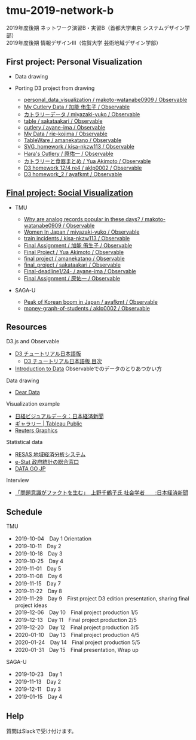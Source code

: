 # tmu-2019-network-b

2019年度後期 ネットワーク演習B・実習B（首都大学東京 システムデザイン学部）  
2019年度後期 情報デザインIII（佐賀大学 芸術地域デザイン学部）

## First project: Personal Visualization

- Data drawing

- Porting D3 project from drawing

  - [personal_data_visualization / makoto-watanabe0909 / Observable](https://observablehq.com/@makoto-watanabe0909/personal_data_visualization)
  - [My Cutlery Data / 加能 侑生子 / Observable](https://observablehq.com/@yukokano/untitled)
  - [カトラリーデータ / miyazaki-yuko / Observable](https://observablehq.com/@miyazaki-yuko/untitled)
  - [table / sakataakari / Observable](https://observablehq.com/@sakataakari/sample)
  - [cutlery / ayane-ima / Observable](https://observablehq.com/@ayane-ima/cutlery)
  - [My Data / rie-kojima / Observable](https://observablehq.com/@rie-kojima/my-data)
  - [TableWare / amanekatano / Observable](https://observablehq.com/@amanekatano/tableware)
  - [SVG_homework / kisa-nkzw113 / Observable](https://observablehq.com/@kisa-nkzw113/svg_homework)
  - [Hara's Cutlery / 原佑一 / Observable](https://observablehq.com/@yu1hara777/haras-cutlery)
  - [カトラリーと食器まとめ / Yua Akimoto / Observable](https://observablehq.com/@ykumanekoy/untitled)
  - [D3 homework 12/4 re4 / aklp0002 / Observable](https://observablehq.com/@aklp0002/d3-homework-12-4-re4)
  - [D3 homework_2 / ayafkmt / Observable](https://observablehq.com/@ayafkmt/d3-homework_2)

## [Final project: Social Visualization](https://github.com/sugimototatsuo/tmu-2019-network-b/blob/master/Final-project.md)

- TMU
  - [Why are analog records popular in these days? / makoto-watanabe0909 / Observable](https://observablehq.com/@makoto-watanabe0909/why-are-analog-records-popular-in-these-days)
  - [Women In Japan / miyazaki-yuko / Observable](https://observablehq.com/@miyazaki-yuko/women-in-japan)
  - [train incidents / kisa-nkzw113 / Observable](https://observablehq.com/@kisa-nkzw113/train-incidents)
  - [Final Assignment / 加能 侑生子 / Observable](https://observablehq.com/@yukokano/final-assignment)
  - [Final Project / Yua Akimoto / Observable](https://observablehq.com/@ykumanekoy/final-project)
  - [final project / amanekatano / Observable](https://observablehq.com/@amanekatano/final-project)
  - [final_project / sakataakari / Observable](https://observablehq.com/@sakataakari/final_project)
  - [Final-deadline1/24- / ayane-ima / Observable](https://observablehq.com/@ayane-ima/fainal-1-24)
  - [Final Assignment / 原佑一 / Observable](https://observablehq.com/@yu1hara777/final-assignment)

- SAGA-U
  - [Peak of Korean boom in Japan / ayafkmt / Observable](https://observablehq.com/@ayafkmt/peak-of-korean-boom-in-japan)
  - [money-graph-of-students / aklp0002 / Observable](https://observablehq.com/@aklp0002/untitled/2)

## Resources

D3.js and Observable
- [D3 チュートリアル日本語版](https://observablehq.com/collection/@sugi2000/d3)
  - [D3 チュートリアル日本語版 目次](https://observablehq.com/@sugi2000/d3/2)
- [Introduction to Data](https://observablehq.com/@sugi2000/introduction-to-data-japanese) Observableでのデータのとりあつかい方

Data drawing
- [Dear Data](https://www.dear-data.com/)

Visualization example
- [日経ビジュアルデータ：日本経済新聞](https://vdata.nikkei.com/)
- [ギャラリー | Tableau Public](https://public.tableau.com/ja-jp/gallery/)
- [Reuters Graphics](https://graphics.reuters.com/)

Statistical data
- [RESAS 地域経済分析システム](https://resas.go.jp/)
- [e-Stat 政府統計の総合窓口](https://www.e-stat.go.jp/)
- [DATA GO JP](https://www.data.go.jp/)

Interview
- [「問題意識がファクトを生む」　上野千鶴子氏 社会学者　　:日本経済新聞](https://www.nikkei.com/article/DGXMZO46128880U9A610C1I10000/)

## Schedule

TMU
- 2019ｰ10-04　Day 1 Orientation
- 2019ｰ10-11　Day 2
- 2019ｰ10-18　Day 3
- 2019ｰ10-25　Day 4
- 2019ｰ11-01　Day 5
- 2019ｰ11-08　Day 6
- 2019ｰ11-15　Day 7
- 2019ｰ11-22　Day 8
- 2019ｰ11-29　Day 9　First project D3 edition presentation, sharing final project ideas
- 2019ｰ12-06　Day 10　Final project production 1/5
- 2019ｰ12-13　Day 11　Final project production 2/5
- 2019ｰ12-20　Day 12　Final project production 3/5
- 2020ｰ01-10　Day 13　Final project production 4/5
- 2020ｰ01-24　Day 14　Final project production 5/5
- 2020ｰ01-31　Day 15　Final presentation, Wrap up

SAGA-U
- 2019-10-23　Day 1
- 2019-11-13　Day 2
- 2019-12-11　Day 3
- 2019-01-15　Day 4

## Help

質問はSlackで受け付けます。
